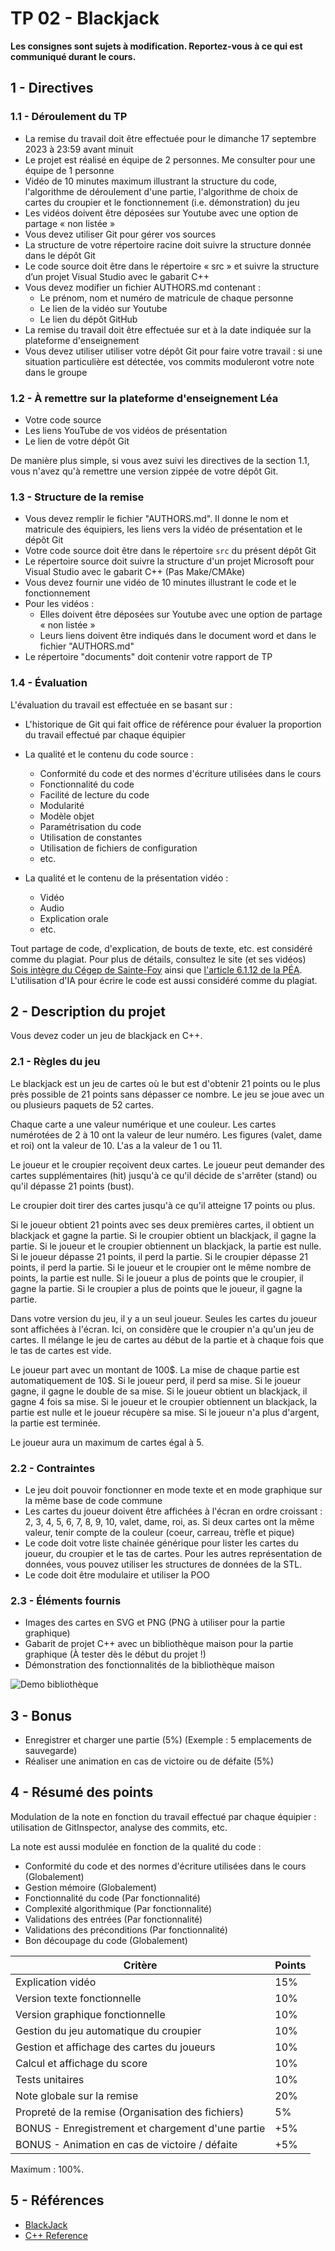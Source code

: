 # TP 02 - Blackjack

**Les consignes sont sujets à modification. Reportez-vous à ce qui est communiqué durant le cours.**

## 1 - Directives

### 1.1 - Déroulement du TP

- La remise du travail doit être effectuée pour le dimanche 17 septembre 2023 à 23:59 avant minuit
- Le projet est réalisé en équipe de 2 personnes. Me consulter pour une équipe de 1 personne
- Vidéo de 10 minutes maximum illustrant la structure du code, l'algorithme de déroulement d'une partie, l'algorithme de choix de cartes du croupier et le fonctionnement (i.e. démonstration) du jeu
- Les vidéos doivent être déposées sur Youtube avec une option de partage « non listée »
- Vous devez utiliser Git pour gérer vos sources
- La structure de votre répertoire racine doit suivre la structure donnée dans le dépôt Git
- Le code source doit être dans le répertoire « src » et suivre la structure d’un projet Visual Studio avec le gabarit C++
- Vous devez modifier un fichier AUTHORS.md contenant :
  - Le prénom, nom et numéro de matricule de chaque personne
  - Le lien de la vidéo sur Youtube
  - Le lien du dépôt GitHub
- La remise du travail doit être effectuée sur et à la date indiquée sur la plateforme d'enseignement
- Vous devez utiliser utiliser votre dépôt Git pour faire votre travail : si une situation particulière est détectée, vos commits moduleront votre note dans le groupe

### 1.2 - À remettre sur la plateforme d'enseignement Léa

- Votre code source
- Les liens YouTube de vos vidéos de présentation
- Le lien de votre dépôt Git

De manière plus simple, si vous avez suivi les directives de la section 1.1, vous n'avez qu'à remettre une version zippée de votre dépôt Git.

### 1.3 - Structure de la remise

- Vous devez remplir le fichier "AUTHORS.md". Il donne le nom et matricule des équipiers, les liens vers la vidéo de présentation et le dépôt Git
- Votre code source doit être dans le répertoire  ```src``` du présent dépôt Git
- Le répertoire source doit suivre la structure d'un projet Microsoft pour Visual Studio avec le gabarit C++ (Pas Make/CMAke)
- Vous devez fournir une vidéo de 10 minutes illustrant le code et le fonctionnement
- Pour les vidéos :
  - Elles doivent être déposées sur Youtube avec une option de partage « non listée »
  - Leurs liens doivent être indiqués dans le document word et dans le fichier "AUTHORS.md"
- Le répertoire "documents" doit contenir votre rapport de TP

### 1.4 - Évaluation

L'évaluation du travail est effectuée en se basant sur :

- L'historique de Git qui fait office de référence pour évaluer la proportion du travail effectué par chaque équipier

- La qualité et le contenu du code source :

  - Conformité du code et des normes d'écriture utilisées dans le cours
  - Fonctionnalité du code
  - Facilité de lecture du code
  - Modularité
  - Modèle objet
  - Paramétrisation du code
  - Utilisation de constantes
  - Utilisation de fichiers de configuration
  - etc.

- La qualité et le contenu de la présentation vidéo :

  - Vidéo
  - Audio
  - Explication orale
  - etc.

Tout partage de code, d'explication, de bouts de texte, etc. est considéré comme du plagiat. Pour plus de détails, consultez le site (et ses vidéos) [Sois intègre du Cégep de Sainte-Foy](http://csfoy.ca/soisintegre) ainsi que [l'article 6.1.12 de la PÉA](https://www.csfoy.ca/fileadmin/documents/notre_cegep/politiques_et_reglements/5.9_PolitiqueEvaluationApprentissages_2019.pdf). L'utilisation d'IA pour écrire le code est aussi considéré comme du plagiat.

## 2 - Description du projet

Vous devez coder un jeu de blackjack en C++.

### 2.1 - Règles du jeu

Le blackjack est un jeu de cartes où le but est d'obtenir 21 points ou le plus près possible de 21 points sans dépasser ce nombre. Le jeu se joue avec un ou plusieurs paquets de 52 cartes.

Chaque carte a une valeur numérique et une couleur. Les cartes numérotées de 2 à 10 ont la valeur de leur numéro. Les figures (valet, dame et roi) ont la valeur de 10. L'as a la valeur de 1 ou 11.

Le joueur et le croupier reçoivent deux cartes. Le joueur peut demander des cartes supplémentaires (hit) jusqu'à ce qu'il décide de s'arrêter (stand) ou qu'il dépasse 21 points (bust).

Le croupier doit tirer des cartes jusqu'à ce qu'il atteigne 17 points ou plus.

Si le joueur obtient 21 points avec ses deux premières cartes, il obtient un blackjack et gagne la partie. Si le croupier obtient un blackjack, il gagne la partie. Si le joueur et le croupier obtiennent un blackjack, la partie est nulle. Si le joueur dépasse 21 points, il perd la partie. Si le croupier dépasse 21 points, il perd la partie. Si le joueur et le croupier ont le même nombre de points, la partie est nulle. Si le joueur a plus de points que le croupier, il gagne la partie. Si le croupier a plus de points que le joueur, il gagne la partie.

Dans votre version du jeu, il y a un seul joueur. Seules les cartes du joueur sont affichées à l'écran. Ici, on considère que le croupier n'a qu'un jeu de cartes. Il mélange le jeu de cartes au début de la partie et à chaque fois que le tas de cartes est vide.

Le joueur part avec un montant de 100\$. La mise de chaque partie est automatiquement de 10\$. Si le joueur perd, il perd sa mise. Si le joueur gagne, il gagne le double de sa mise. Si le joueur obtient un blackjack, il gagne 4 fois sa mise. Si le joueur et le croupier obtiennent un blackjack, la partie est nulle et le joueur récupère sa mise. Si le joueur n'a plus d'argent, la partie est terminée.

Le joueur aura un maximum de cartes égal à 5.

### 2.2 - Contraintes

- Le jeu doit pouvoir fonctionner en mode texte et en mode graphique sur la même base de code commune
- Les cartes du joueur doivent être affichées à l'écran en ordre croissant : 2, 3, 4, 5, 6, 7, 8, 9, 10, valet, dame, roi, as. Si deux cartes ont la même valeur, tenir compte de la couleur (coeur, carreau, trèfle et pique)
- Le code doit votre liste chainée générique pour lister les cartes du joueur, du croupier et le tas de cartes. Pour les autres représentation de données, vous pouvez utiliser les structures de données de la STL.
- Le code doit être modulaire et utiliser la POO

### 2.3 - Éléments fournis

- Images des cartes en SVG et PNG (PNG à utiliser pour la partie graphique)
- Gabarit de projet C++ avec un bibliothèque maison pour la partie graphique (À tester dès le début du projet !)
- Démonstration des fonctionnalités de la bibliothèque maison

![Demo bibliothèque](img/demo_lib_graphique.png)

## 3 - Bonus

- Enregistrer et charger une partie (5%) (Exemple : 5 emplacements de sauvegarde)
- Réaliser une animation en cas de victoire ou de défaite (5%)

## 4 - Résumé des points

Modulation de la note en fonction du travail effectué par chaque équipier : utilisation de GitInspector, analyse des commits, etc.

La note est aussi modulée en fonction de la qualité du code :

- Conformité du code et des normes d'écriture utilisées dans le cours (Globalement)
- Gestion mémoire (Globalement)
- Fonctionnalité du code (Par fonctionnalité)
- Complexité algorithmique (Par fonctionnalité)
- Validations des entrées (Par fonctionnalité)
- Validations des préconditions (Par fonctionnalité)
- Bon découpage du code (Globalement)

| Critère | Points |
| --- | --- |
| Explication vidéo | 15% |
| Version texte fonctionnelle | 10% |
| Version graphique fonctionnelle | 10% |
| Gestion du jeu automatique du croupier | 10% |
| Gestion et affichage des cartes du joueurs | 10% |
| Calcul et affichage du score | 10% |
| Tests unitaires | 10% |
| Note globale sur la remise | 20% |
| Propreté de la remise (Organisation des fichiers) | 5% |
| BONUS - Enregistrement et chargement d'une partie | +5% |
| BONUS - Animation en cas de victoire / défaite | +5% |

Maximum : 100%.

## 5 - Références

- [BlackJack](https://fr.wikipedia.org/wiki/Blackjack_(jeu))
- [C++ Reference](https://en.cppreference.com/w/)
